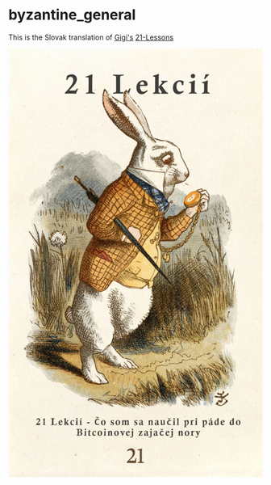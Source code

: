 # byzantine_general
This is the Slovak translation of [Gigi's](https://twitter.com/dergigi) [21-Lessons](https://21lessons.com/)

![Slovak Cover](./dummy/21-lekcii-cover.png)
